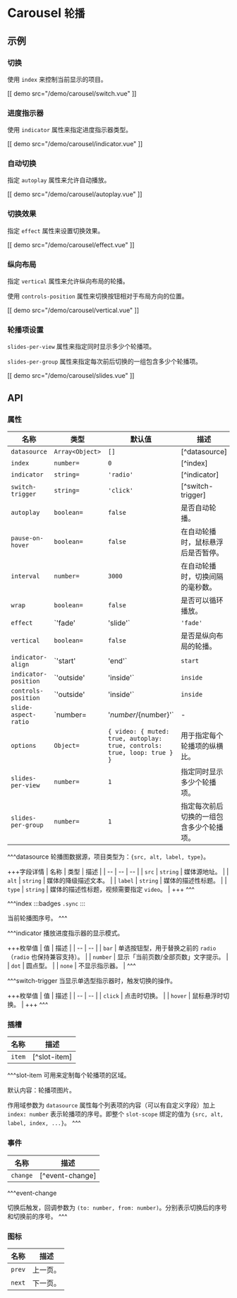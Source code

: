 # Carousel <small>轮播</small>

## 示例

### 切换

使用 `index` 来控制当前显示的项目。

[[ demo src="/demo/carousel/switch.vue" ]]

### 进度指示器

使用 `indicator` 属性来指定进度指示器类型。

[[ demo src="/demo/carousel/indicator.vue" ]]

### 自动切换

指定 `autoplay` 属性来允许自动播放。

[[ demo src="/demo/carousel/autoplay.vue" ]]

### 切换效果

指定 `effect` 属性来设置切换效果。

[[ demo src="/demo/carousel/effect.vue" ]]

### 纵向布局

指定 `vertical` 属性来允许纵向布局的轮播。

使用 `controls-position` 属性来切换按钮相对于布局方向的位置。

[[ demo src="/demo/carousel/vertical.vue" ]]

### 轮播项设置

`slides-per-view` 属性来指定同时显示多少个轮播项。

`slides-per-group` 属性来指定每次前后切换的一组包含多少个轮播项。

[[ demo src="/demo/carousel/slides.vue" ]]

## API

### 属性

| 名称 | 类型 | 默认值 | 描述 |
| -- | -- | -- | -- |
| `datasource` | `Array<Object>` | `[]` | [^datasource] |
| `index` | `number=` | `0` | [^index] |
| `indicator` | `string=` | `'radio'` | [^indicator] |
| `switch-trigger` | `string=` | `'click'` | [^switch-trigger] |
| `autoplay` | `boolean=` | `false` | 是否自动轮播。 |
| `pause-on-hover` | `boolean=` | `false` | 在自动轮播时，鼠标悬浮后是否暂停。 |
| `interval` | `number=` | `3000` | 在自动轮播时，切换间隔的毫秒数。 |
| `wrap` | `boolean=` | `false` | 是否可以循环播放。 |
| `effect` | `'fade' | 'slide'` | `'fade'` | 指定轮播切换效果，其中 `fade` 仅在切换组个数与同时显示个数相同时生效。 |
| `vertical` | `boolean=` | `false` | 是否是纵向布局的轮播。 |
| `indicator-align` | `'start' | 'end'` | `start` | 用于支持指示器的相对于布局方向的位置。 |
| `indicator-position` | `'outside' | 'inside'` | `inside` | 用于支持指示器显示在轮播容器的内部/外部。 |
| `controls-position` | `'outside' | 'inside'` | `inside` | 用于支持切换按钮相对于布局方向的位置。 |
| `slide-aspect-ratio` | `number= | '${number}/${number}'` | - | 指定不同轮播项类型的默认配置。 |
| `options` | `Object=` | `{ video: { muted: true, autoplay: true, controls: true, loop: true } }` | 用于指定每个轮播项的纵横比。 |
| `slides-per-view` | `number=` | `1` | 指定同时显示多少个轮播项。 |
| `slides-per-group` | `number=` | `1` | 指定每次前后切换的一组包含多少个轮播项。 |

^^^datasource
轮播图数据源，项目类型为：`{src, alt, label, type}`。

+++字段详情
| 名称 | 类型 | 描述 |
| -- | -- | -- |
| `src` | `string` | 媒体源地址。 |
| `alt` | `string` | 媒体的降级描述文本。 |
| `label` | `string` | 媒体的描述性标题。 |
| `type` | `string` | 媒体的描述性标题，视频需要指定 `video`。 |
+++
^^^

^^^index
:::badges
`.sync`
:::

当前轮播图序号。
^^^

^^^indicator
播放进度指示器的显示模式。

+++枚举值
| 值 | 描述 |
| -- | -- |
| `bar` | 单选按钮型，用于替换之前的 `radio`（`radio` 也保持兼容支持）。 |
| `number` | 显示「当前页数/全部页数」文字提示。 |
| `dot` | 圆点型。 |
| `none` | 不显示指示器。 |
^^^

^^^switch-trigger
当显示单选型指示器时，触发切换的操作。

+++枚举值
| 值 | 描述 |
| -- | -- |
| `click` | 点击时切换。 |
| `hover` | 鼠标悬浮时切换。 |
+++
^^^

### 插槽

| 名称 | 描述 |
| -- | -- |
| `item` | [^slot-item] |

^^^slot-item
可用来定制每个轮播项的区域。

默认内容：轮播项图片。

作用域参数为 `datasource` 属性每个列表项的内容（可以有自定义字段）加上 `index: number` 表示轮播项的序号。即整个 `slot-scope` 绑定的值为 `{src, alt, label, index, ...}`。
^^^

### 事件

| 名称 | 描述 |
| -- | -- |
| `change` | [^event-change] |

^^^event-change

切换后触发，回调参数为 `(to: number, from: number)`。分别表示切换后的序号和切换前的序号。
^^^

### 图标

| 名称 | 描述 |
| -- | -- |
| `prev` | 上一页。 |
| `next` | 下一页。 |
